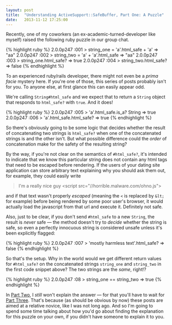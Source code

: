 ```yaml
---
layout: post
title:  "Understanding ActiveSupport::SafeBuffer, Part One: A Puzzle"
date:   2013-11-12 17:25:00
---
```


Recently, one of my coworkers (an ex-academic-turned-developer like myself)
raised the following ruby puzzle in our group chat.

{% highlight ruby %}
2.0.0p247 :001 > string_one = 'a'.html_safe + 'a'
 => "aa"
2.0.0p247 :002 > string_two = 'a' + 'a'.html_safe
 => "aa"
2.0.0p247 :003 > string_one.html_safe?
 => true
2.0.0p247 :004 > string_two.html_safe?
 => false
{% endhighlight %}

To an experienced ruby/rails developer, there might not even be a *prima facie*
mystery here. If you're one of those, this series of posts probably isn't for you. To anyone else, at first glance this can easily appear odd.

<!--break-->

We're calling `String#html_safe` and we expect that to return a `String` object
that responds to `html_safe?` with `true`. And it does!

{% highlight ruby %}
2.0.0p247 :005 > 'a'.html_safe.is_a? String
 => true
2.0.0p247 :006 > 'a'.html_safe.html_safe?
 => true
{% endhighlight %}

So there's obviously going to be some logic that decides whether the result of
concatenating two strings is `html_safe?` when one of the concatenated strings
is and the other isn't. But what possible difference could the *order* of
concatenation make for the safety of the resulting string?

By the way, if you're not clear on the semantics of `#html_safe?`, it's intended
to indicate that we know this particular string does not contain any html tags
that need to be escaped before rendering. If the users of your dating site
application can store arbitrary text explaining why you should ask them out,
for example, they could easily write

> I'm a really nice guy &lt;script src="//horrible.malware.com/ohno.js"&gt;

and if that text wasn't properly *escaped* (meaning the `<` is replaced by `&lt;` for example) before being rendered by some poor user's browser, it would actually load the javascript from that url and execute it. Definitely not safe.

Also, just to be clear, if you don't send `#html_safe` to a new `String`, the
result is *never* safe &mdash; the method doesn't try to *decide* whether the string is safe, so even a perfectly innocuous string is considered unsafe
unless it's been explicitly flagged:

{% highlight ruby %}
2.0.0p247 :007 > 'mostly harmless text'.html_safe?
 => false
{% endhighlight %}

So that's the setup. Why in the world would we get different return values for
`#html_safe?` on the concatenated strings `string_one` and `string_two` in the
first code snippet above? The two strings are the *same*, right!?

{% highlight ruby %}
2.0.0p247 :08 > string_one == string_two
 => true
{% endhighlight %}

In [Part Two][part-two], I *still* won't explain the
answer &mdash; for that you'll have to wait for [Part Three][part-three].
That's because (as should be obvious by now) these posts are aimed at a
relative novice, like I was not long ago. And so I'm going to spend some time
talking about how you'd go about finding the explanation for this puzzle on
your own, if you didn't have someone to explain it to you.

[part-two]: http://gregat.es/blog/active-support-safe-buffer-2/
[part-three]: http://gregat.es/blog/active-support-safe-buffer-3/
